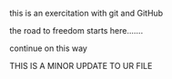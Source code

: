 this is an exercitation with git and GitHub

the road to freedom starts here.......





continue on this way



THIS IS A MINOR UPDATE TO UR  FILE






